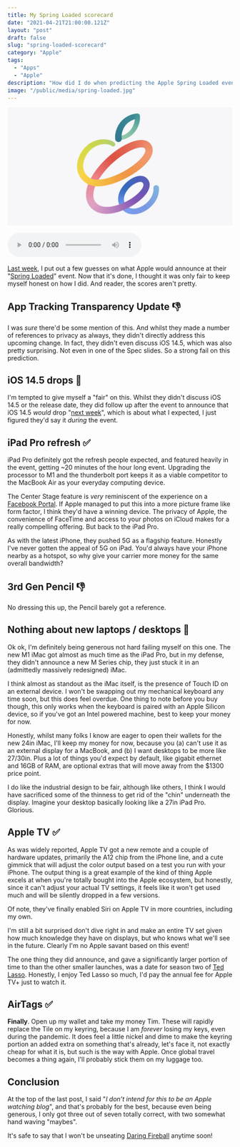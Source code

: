 ```yaml
---
title: My Spring Loaded scorecard
date: "2021-04-21T21:00:00.121Z"
layout: "post"
draft: false
slug: "spring-loaded-scorecard"
category: "Apple"
tags:
  - "Apps"
  - "Apple"
description: "How did I do when predicting the Apple Spring Loaded event? Let's see shall we..."
image: "/public/media/spring-loaded.jpg"
---
```


![Apple marketing image for Spring Loaded event](/public/media/spring-loaded.jpg)

<audio controls src="https://anchor.fm/s/57ec5b10/podcast/play/32227100/https%3A%2F%2Fd3ctxlq1ktw2nl.cloudfront.net%2Fstaging%2F2021-04-26%2F716d9b9f1e9830a92d8ade58ac46689d.m4a" preload="metadata" onplay="logPlay('spring-loaded-scorecard')"></audio>

[Last week](/posts/predictions-apple-spring-loaded), I put out a few guesses on what Apple would announce at their "[Spring Loaded](https://www.youtube.com/watch?v=JdBYVNuky1M)" event. Now that it's done, I thought it was only fair to keep myself honest on how I did. And reader, the scores aren't pretty.

## App Tracking Transparency Update 👎

I was _sure_ there'd be some mention of this. And whilst they made a number of references to privacy as always, they didn't directly address this upcoming change. In fact, they didn't even discuss iOS 14.5, which was also pretty surprising. Not even in one of the Spec slides. So a strong fail on this prediction.

## iOS 14.5 drops 🤔

I'm tempted to give myself a "fair" on this. Whilst they didn't discuss iOS 14.5 or the release date, they did follow up after the event to announce that iOS 14.5 _would_ drop "[next week](https://www.theverge.com/2021/4/20/22394200/apple-ios-14-5-watch-os-7-4-mac-os-11-3-release-date)", which is about what I expected, I just figured they'd say it _during_ the event.

## iPad Pro refresh ✅

iPad Pro definitely got the refresh people expected, and featured heavily in the event, getting ~20 minutes of the hour long event. Upgrading the processor to M1 and the thunderbolt port keeps it as a viable competitor to the MacBook Air as your everyday computing device.

The Center Stage feature is _very_ reminiscent of the experience on a [Facebook Portal](https://portal.facebook.com). If Apple managed to put this into a more picture frame like form factor, I think they'd have a winning device. The privacy of Apple, the convenience of FaceTime and access to your photos on iCloud makes for a really compelling offering. But back to the iPad Pro.

As with the latest iPhone, they pushed 5G as a flagship feature. Honestly I've never gotten the appeal of 5G on iPad. You'd always have your iPhone nearby as a hotspot, so why give your carrier more money for the same overall bandwidth?

## 3rd Gen Pencil 👎
No dressing this up, the Pencil barely got a reference.

##  Nothing about new laptops / desktops 🤔
Ok ok, I'm definitely being generous not hard failing myself on this one. The new M1 iMac got almost as much time as the iPad Pro, but in my defense, they didn't announce a new M Series chip, they just stuck it in an (admittedly massively redesigned) iMac.

I think almost as standout as the iMac itself, is the presence of Touch ID on an external device. I won't be swapping out my mechanical keyboard any time soon, but this does feel overdue. One thing to note before you buy though, this only works when the keyboard is paired with an Apple Silicon device, so if you've got an Intel powered machine, best to keep your money for now.

Honestly, whilst many folks I know are eager to open their wallets for the new 24in iMac, I'll keep my money for now, because you (a) can't use it as an external display for a MacBook, and (b) I want desktops to be more like 27/30in. Plus a lot of things you'd expect by default, like gigabit ethernet and 16GB of RAM, are optional extras that will move away from the $1300 price point.

I do like the industrial design to be fair, although like others, I think I would have sacrificed some of the thinness to get rid of the "chin" underneath the display. Imagine your desktop basically looking like a 27in iPad Pro. Glorious.

## Apple TV ✅
As was widely reported, Apple TV got a new remote and a couple of hardware updates, primarily the A12 chip from the iPhone line, and a cute gimmick that will adjust the color output based on a test you run with your iPhone. The output thing is a great example of the kind of thing Apple excels at when you're totally bought into the Apple ecosystem, but honestly, since it can't adjust your actual TV settings, it feels like it won't get used much and will be silently dropped in a few versions.

Of note, they've finally enabled Siri on Apple TV in more countries, including my own.

I'm still a bit surprised don't dive right in and make an entire TV set given how much knowledge they have on displays, but who knows what we'll see in the future. Clearly I'm no Apple savant based on this event!

The one thing they did announce, and gave a significantly larger portion of time to than the other smaller launches, was a date for season two of [Ted Lasso](https://www.youtube.com/watch?v=auxeLrtk7tk). Honestly, I enjoy Ted Lasso so much, I'd pay the annual fee for Apple TV+ just to watch it.

## AirTags ✅

**Finally**. Open up my wallet and take my money Tim. These will rapidly replace the Tile on my keyring, because I am _forever_ losing my keys, even during the pandemic. It does feel a little nickel and dime to make the keyring portion an added extra on something that's already, let's face it, not exactly cheap for what it is, but such is the way with Apple. Once global travel becomes a thing again, I'll probably stick them on my luggage too.

## Conclusion

At the top of the last post, I said "_I don’t intend for this to be an Apple watching blog_", and that's probably for the best, because even being generous, I only got three out of seven totally correct, with two somewhat hand waving "maybes". 

It's safe to say that I won't be unseating [Daring Fireball](https://daringfireball.net/) anytime soon!